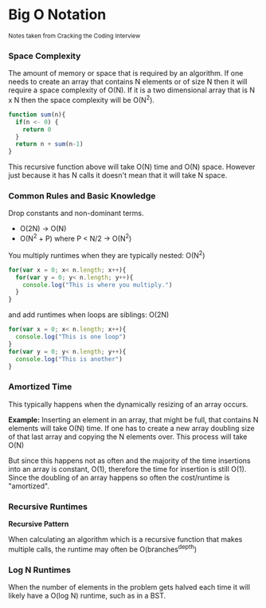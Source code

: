 # Big O Notation
<sub>Notes taken from Cracking the Coding Interview</sub>

### Space Complexity

The amount of memory or space that is required by an algorithm. If one needs to create an array that contains N elements or of size N then it will require a space complexity of O(N). If it is a two dimensional array that is N x N then the space complexity will be O(N<sup>2</sup>).

```javascript
function sum(n){
  if(n <- 0) {
    return 0
  }
  return n + sum(n-1)
}
```

This recursive function above will take O(N) time and O(N) space. However just because it has N calls it doesn't mean that it will take N space.

### Common Rules and Basic Knowledge

Drop constants and non-dominant terms.
* O(2N) -> O(N)
* O(N<sup>2</sup> + P) where P < N/2 -> O(N<sup>2</sup>)

You multiply runtimes when they are typically nested: O(N<sup>2</sup>)

```javascript
for(var x = 0; x< n.length; x++){
  for(var y = 0; y< n.length; y++){
    console.log("This is where you multiply.")
  }
}
```
and add runtimes when loops are siblings: O(2N)

```javascript
for(var x = 0; x< n.length; x++){
  console.log("This is one loop")
}
for(var y = 0; y< n.length; y++){
  console.log("This is another")
}
```


### Amortized Time

This typically happens when the dynamically resizing of an array occurs.

**Example:**
Inserting an element in an array, that might be full, that contains N elements will take O(N) time. If one has to create a new array doubling size of that last array and copying the N elements over. This process will take O(N)

But since this happens not as often and the majority of the time insertions into an array is constant, O(1), therefore the time for insertion is still O(1). Since the doubling of an array happens so often the cost/runtime is "amortized".


### Recursive Runtimes

**Recursive Pattern**

When calculating an algorithm which is a recursive function that makes multiple calls, the runtime may often be O(branches<sup>depth</sup>)

### Log N Runtimes

When the number of elements in the problem gets halved each time it will likely have a O(log N) runtime, such as in a BST.
